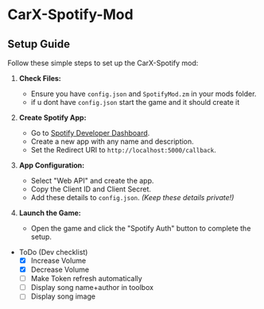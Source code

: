 # CarX-Spotify-Mod

## Setup Guide

Follow these simple steps to set up the CarX-Spotify mod:

1. **Check Files:**
   - Ensure you have `config.json` and `SpotifyMod.zm` in your mods folder.
   - if u dont have `config.json` start the game and it should create it

2. **Create Spotify App:**
   - Go to [Spotify Developer Dashboard](https://developer.spotify.com/dashboard).
   - Create a new app with any name and description.
   - Set the Redirect URI to `http://localhost:5000/callback`.

3. **App Configuration:**
   - Select "Web API" and create the app.
   - Copy the Client ID and Client Secret.
   - Add these details to `config.json`. *(Keep these details private!)*

4. **Launch the Game:**
   - Open the game and click the "Spotify Auth" button to complete the setup.

- ToDo (Dev checklist)
  - [x] Increase Volume
  - [x] Decrease Volume
  - [ ] Make Token refresh automatically
  - [ ] Display song name+author in toolbox
  - [ ] Display song image
